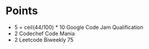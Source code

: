 # Points
* 5 = ceil(44/100) * 10 Google Code Jam Qualification
* 2 Codechef Code Mania
* 2 Leetcode Biweekly 75 
